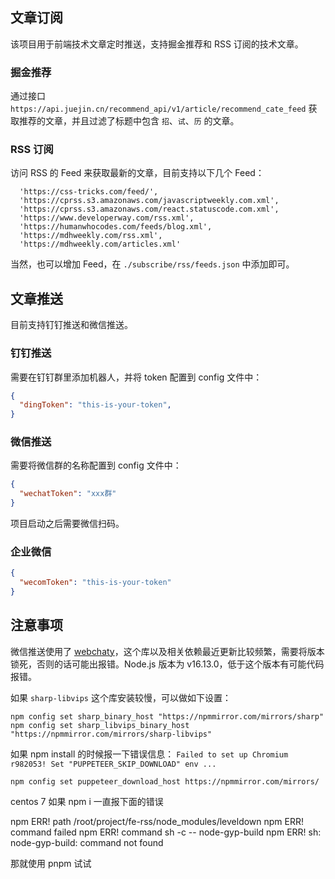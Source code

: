 ## 文章订阅

该项目用于前端技术文章定时推送，支持掘金推荐和 RSS 订阅的技术文章。

### 掘金推荐

通过接口 `https://api.juejin.cn/recommend_api/v1/article/recommend_cate_feed` 获取推荐的文章，并且过滤了标题中包含 `招`、`试`、`历` 的文章。

### RSS 订阅

访问 RSS 的 Feed 来获取最新的文章，目前支持以下几个 Feed：

```
  'https://css-tricks.com/feed/',
  'https://cprss.s3.amazonaws.com/javascriptweekly.com.xml',
  'https://cprss.s3.amazonaws.com/react.statuscode.com.xml',
  'https://www.developerway.com/rss.xml',
  'https://humanwhocodes.com/feeds/blog.xml',
  'https://mdhweekly.com/rss.xml',
  'https://mdhweekly.com/articles.xml'
```

当然，也可以增加 Feed，在 `./subscribe/rss/feeds.json` 中添加即可。

## 文章推送

目前支持钉钉推送和微信推送。

### 钉钉推送

需要在钉钉群里添加机器人，并将 token 配置到 config 文件中：

```JSON
{
  "dingToken": "this-is-your-token",
}
```

### 微信推送

需要将微信群的名称配置到 config 文件中：

```JSON
{
  "wechatToken": "xxx群"
}
```

项目启动之后需要微信扫码。

### 企业微信

```JSON
{
  "wecomToken": "this-is-your-token"
}
```

## 注意事项

微信推送使用了 [webchaty](http://wechaty.js.org/)，这个库以及相关依赖最近更新比较频繁，需要将版本锁死，否则的话可能出报错。Node.js 版本为 v16.13.0，低于这个版本有可能代码报错。

如果 `sharp-libvips` 这个库安装较慢，可以做如下设置：

```shell
npm config set sharp_binary_host "https://npmmirror.com/mirrors/sharp"
npm config set sharp_libvips_binary_host "https://npmmirror.com/mirrors/sharp-libvips"
```

如果 npm install 的时候报一下错误信息： `Failed to set up Chromium r982053! Set "PUPPETEER_SKIP_DOWNLOAD" env ...`

```shell
npm config set puppeteer_download_host https://npmmirror.com/mirrors/
```

centos 7 如果 npm i 一直报下面的错误

npm ERR! path /root/project/fe-rss/node_modules/leveldown
npm ERR! command failed
npm ERR! command sh -c -- node-gyp-build
npm ERR! sh: node-gyp-build: command not found

那就使用 pnpm 试试
